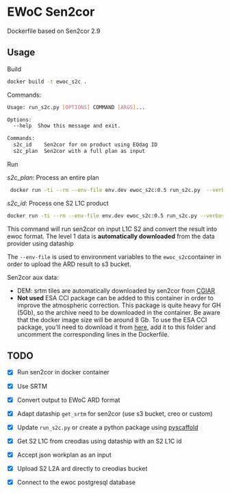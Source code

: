 # EWoC Sen2cor
 Dockerfile based on Sen2cor 2.9 
## Usage

Build
```bash
docker build -t ewoc_s2c .
```
Commands:
```bash
Usage: run_s2c.py [OPTIONS] COMMAND [ARGS]...

Options:
  --help  Show this message and exit.

Commands:
  s2c_id    Sen2cor for on product using EOdag ID
  s2c_plan  Sen2cor with a full plan as input
```
Run

*s2c_plan*: Process an entire plan
```bash
 docker run -ti --rm --env-file env.dev ewoc_s2c:0.5 run_s2c.py  --verbose v s2c_plan -p /work/SEN2TEST/arg_21HTC.json
```
*s2c_id*: Process one S2 L1C product

```bash
docker run -ti --rm --env-file env.dev ewoc_s2c:0.5 run_s2c.py --verbose v s2c_id -p S2B_MSIL1C_20190822T105629_N0208_R094_T30SWF_20190822T131655
```
This command will run sen2cor on input L1C S2 and convert the result into ewoc format. The level 1 data is **automatically downloaded** from the data provider using dataship

The `--env-file` is used to environment variables to the `ewoc_s2c`container in order to upload the ARD result to s3 bucket.


Sen2cor aux data:

- DEM: srtm tiles are automatically downloaded by sen2cor from [CGIAR](http://srtm.csi.cgiar.org/wp-content/uploads/files/srtm_5x5/TIFF/)
- **Not used** ESA CCI package can be added to this container in order to improve the atmospheric correction. This package is quite heavy for GH (5Gb), so the archive need to be downloaded in the container. Be aware that the docker image size will be around 8 Gb. 
To use the ESA CCI package, you'll need to download it from [here](http://maps.elie.ucl.ac.be/CCI/viewer/download.php), add it to this folder and uncomment the corresponding lines in the Dockerfile.


## TODO
- [X] Run sen2cor in docker container

- [X] Use SRTM
- [X] Convert output to EWoC ARD format
- [X] Adapt dataship `get_srtm` for sen2cor (use s3 bucket, creo or custom)
- [X] Update `run_s2c.py` or create a python package using [pyscaffold](https://github.com/pyscaffold/pyscaffold)

- [X] Get S2 L1C from creodias using dataship with an S2 L1C id 

- [X] Accept json workplan as an input

- [X] Upload S2 L2A ard directly to creodias bucket

- [X] Connect to the ewoc postgresql database
